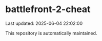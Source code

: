 # battlefront-2-cheat

Last updated: 2025-06-04 22:02:00

This repository is automatically maintained.
